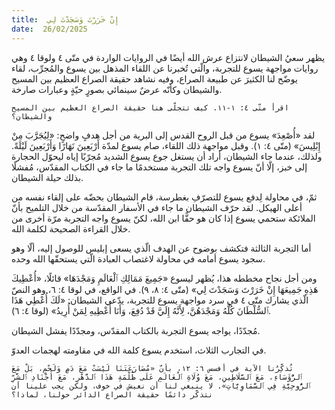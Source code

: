 ```yaml
---
title:  إِنْ خَرَرْتَ وَسَجَدْتَ لِي
date:  26/02/2025
---
```


يظهر سعيُ الشيطان لانتزاع عرش الله أيضًا في الروايات الواردة في متّى ٤ ولوقا ٤ وهي روايات مواجهة يسوع للتجربة، والّتي تُخبرنا عن اللقاء المذهل بين يسوع والمُجرِّب، لقاء يوضّح لنا الكثيرَ عن طبيعة الصراع، وفيه نشاهد حقيقة الصراع العظيم بين المسيح والشيطان وكأنّه عرضٌ سينمائي بصورٍ حيّةٍ وعبارات صارخة.

`اقرأ متّى ٤: ١-١١. كيف تتجلّى هنا حقيقة الصراع العظيم بين المسيح والشيطان؟`

لقد «أُصْعِدَ» يسوع من قبل الروح القدس إلى البرية من أجل هدفٍ واضحٍ: «لِيُجَرَّبَ مِنْ إِبْلِيسَ» (متّى ٤: ١). وقبل مواجهة ذلك اللقاء، صام يسوع لمدّة أَرْبَعِينَ نَهَارًا وَأَرْبَعِينَ لَيْلَةً. ولذلك،  عندما جاء الشيطان، أراد أن يستغل جوع يسوع الشديد مُجرّبًا إياه ليحوّل الحجارة إلى خبز، إلّا أنّ يسوع واجه تلك التجربة مستخدمًا ما جاء في الكتاب المقدّس، مُفشلًا بذلك حيلة الشيطان.

ثمّ، في محاولة لِدفع يسوع للتصرّفِ بغطرسة، قام الشيطان بحضّه على إلقاء نفسه من أعلى الهيكل. لقد حرّف الشيطان ما جاء في الأسفار المقدّسة من خلال التلميح بأنّ الملائكة ستحمي يسوع إذا كان هو حقًّا ابن الله، لكنّ يسوع واجه التجربة مرّة أخرى من خلال القراءة الصحيحة لكلمة الله.

أما التجربة الثالثة فتكشف بوضوح عن الهدف الّذي يسعى إبليس للوصول إليه، ألّا وهو سجود يسوع أمامه في محاولة لاغتصاب العبادة الّتي يستحقّها الله وحده.

ومن أجل نجاح مخططه هذا، يُظهر ليسوع «جَمِيعَ مَمَالِكِ ٱلْعَالَمِ وَمَجْدَهَا» قائلًا، «أُعْطِيكَ هَذِهِ جَمِيعَهَا إِنْ خَرَرْتَ وَسَجَدْتَ لِي» (متّى ٤: ٨، ٩). في الواقع، في لوقا ٤: ٦، وهو النصّ الّذي يشارك متّى ٤ في سرد مواجهة يسوع للتجربة، يدّعي الشيطان: «لَكَ أُعْطِي هَذَا ٱلسُّلْطَانَ كُلَّهُ وَمَجْدَهُنَّ، لِأَنَّهُ إِلَيَّ قَدْ دُفِعَ، وَأَنَا أُعْطِيهِ لِمَنْ أُرِيدُ» (لوقا ٤: ٦).

مُجدّدًا، يواجه يسوع التجربة بالكتاب المقدّس، ومجدّدًا يفشل الشيطان.

في التجارب الثلاث، استخدم يسوع كلمة الله في مقاومته لهجمات العدوّ.

`تُذكِّرُنا الآية في أفسس ٦: ١٢، بأنّ «مُصَارَعَتَنَا لَيْسَتْ مَعَ دَمٍ وَلَحْمٍ، بَلْ مَعَ ٱلرُّؤَسَاءِ، مَعَ ٱلسَّلَاطِينِ، مَعَ وُلَاةِ ٱلْعَالَمِ عَلَى ظُلْمَةِ هَذَا ٱلدَّهْرِ، مَعَ أَجْنَادِ ٱلشَّرِّ ٱلرُّوحِيَّةِ فِي ٱلسَّمَاوِيَّاتِ». لا ينبغي لنا أن نعيش في خوف، ولكن يجب علينا أن نتذكّر دائمًا حقيقة الصراع الدائر حولنا، لماذا؟`